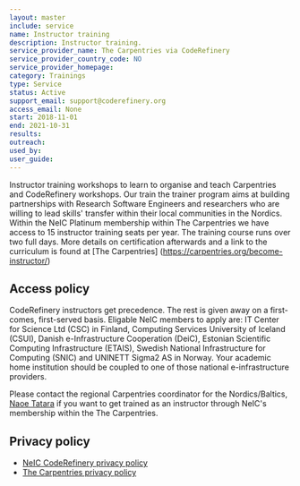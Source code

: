 ```yaml
---
layout: master
include: service
name: Instructor training
description: Instructor training.
service_provider_name: The Carpentries via CodeRefinery
service_provider_country_code: NO
service_provider_homepage: 
category: Trainings
type: Service
status: Active
support_email: support@coderefinery.org
access_email: None
start: 2018-11-01
end: 2021-10-31
results:
outreach:
used_by: 
user_guide:
---
```

Instructor training workshops to learn to organise and teach Carpentries and CodeRefinery workshops. Our train the trainer program aims at building partnerships with Research Software Engineers and researchers who are willing to lead skills' transfer within their local communities in the Nordics.
Within the NeIC Platinum membership within The Carpentries we have access to 15 instructor training seats per year. The training course runs over two full days. More details on certification afterwards and a link to the curriculum is found at [The Carpentries] (https://carpentries.org/become-instructor/)

## Access policy
CodeRefinery instructors get precedence. The rest is given away on a first-comes, first-served basis. Eligable NeIC members to apply are: IT Center for Science Ltd (CSC) in Finland, Computing Services University of Iceland (CSUI), Danish e-Infrastructure Cooperation (DeiC), Estonian Scientific Computing Infrastructure (ETAIS), Swedish National Infrastructure for Computing (SNIC) and UNINETT Sigma2 AS in Norway. Your academic home institution should be coupled to one of those national e-infrastructure providers.

Please contact the regional Carpentries coordinator for the Nordics/Baltics, [Naoe Tatara](https://neic.no/people/naoe-tatara/) if you want to get trained as an instructor through NeIC's membership within the The Carpentries.

## Privacy policy
* [NeIC CodeRefinery privacy policy](https://coderefinery.org/privacy-policy/)
* [The Carpentries privacy policy](https://docs.carpentries.org/topic_folders/policies/privacy.html)
